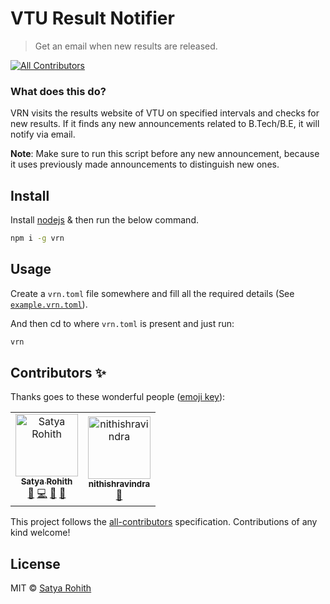 # VTU Result Notifier
> Get an email when new results are released.

[![All Contributors](https://img.shields.io/badge/all_contributors-1-orange.svg?style=flat-square)](#contributors)

### What does this do?

VRN visits the results website of VTU on specified intervals and checks for new results. If it finds any new announcements related to B.Tech/B.E, it will notify via email.

**Note**: Make sure to run this script before any new announcement, because it uses previously made announcements to distinguish new ones.

## Install
Install [nodejs](https://nodejs.org) & then run the below command.
```sh
npm i -g vrn
```

## Usage

Create a `vrn.toml` file somewhere and fill all the required details (See [`example.vrn.toml`](example.vrn.toml)).

And then cd to where `vrn.toml` is present and just run:
```sh
vrn
```

## Contributors ✨

Thanks goes to these wonderful people ([emoji key](https://allcontributors.org/docs/en/emoji-key)):

<!-- ALL-CONTRIBUTORS-LIST:START - Do not remove or modify this section -->
<!-- prettier-ignore -->
<table>
  <tr>
    <td align="center"><a href="https://satyarohith.com"><img src="https://avatars2.githubusercontent.com/u/29819102?v=4" width="100px;" alt="Satya Rohith"/><br /><sub><b>Satya Rohith</b></sub></a><br /><a href="#ideas-satyarohith" title="Ideas, Planning, & Feedback">🤔</a> <a href="https://github.com/satyarohith/vtu_result_notifier/commits?author=satyarohith" title="Code">💻</a> <a href="https://github.com/satyarohith/vtu_result_notifier/issues?q=author%3Asatyarohith" title="Bug reports">🐛</a> <a href="https://github.com/satyarohith/vtu_result_notifier/commits?author=satyarohith" title="Documentation">📖</a></td>
    <td align="center"><a href="http://nithishravindra.com"><img src="https://avatars1.githubusercontent.com/u/36659651?v=4" width="100px;" alt="nithishravindra"/><br /><sub><b>nithishravindra</b></sub></a><br /><a href="#ideas-Nithishravindra" title="Ideas, Planning, & Feedback">🤔</a></td>
  </tr>
</table>

<!-- ALL-CONTRIBUTORS-LIST:END -->

This project follows the [all-contributors](https://github.com/all-contributors/all-contributors) specification. Contributions of any kind welcome!

## License

MIT © [Satya Rohith](https://satyarohith.com)